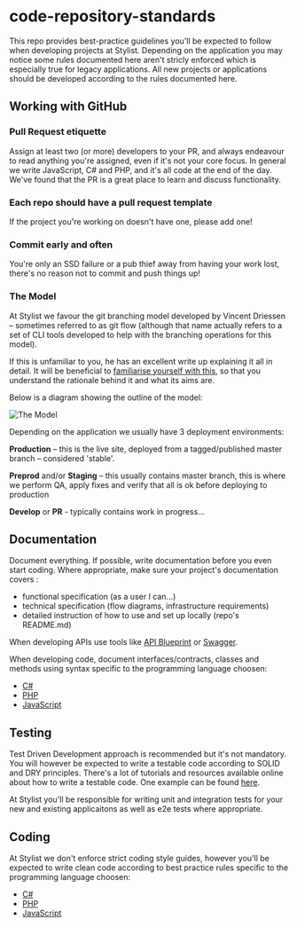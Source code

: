 # code-repository-standards

This repo provides best-practice guidelines you'll be expected to follow when developing projects at Stylist. Depending on the application you may notice some rules documented here aren't stricly enforced which is especially true for legacy applications. All new projects or applications should be developed according to the rules documented here.

## Working with GitHub

### Pull Request etiquette 

Assign at least two (or more) developers to your PR, and always endeavour to read anything you're assigned, even if it's not your core focus. In general we write JavaScript, C# and PHP, and it's all code at the end of the day. We've found that the PR is a great place to learn and discuss functionality.

### Each repo should have a pull request template

If the project you're working on doesn't have one, please add one!

### Commit early and often

You're only an SSD failure or a pub thief away from having your work lost, there's no reason not to commit and push things up!

### The Model

At Stylist we favour the git branching model developed by Vincent Driessen – sometimes referred to as git flow (although that name actually refers to a set of CLI tools developed to help with the branching operations for this model).

If this is unfamiliar to you, he has an excellent write up explaining it all in detail. It will be beneficial to [familiarise yourself with this](https://nvie.com/posts/a-successful-git-branching-model/), so that you understand the rationale behind it and what its aims are.

Below is a diagram showing the outline of the model:

![The Model](https://nvie.com/img/git-model@2x.png)

Depending on the application we usually have 3 deployment environments:

**Production** – this is the live site, deployed from a tagged/published master branch – considered 'stable'.

**Preprod** and/or **Staging** – this usually contains master branch, this is where we perform QA, apply fixes and verify that all is ok before deploying to production

**Develop** or **PR** - typically contains work in progress...

## Documentation

Document everything. If possible, write documentation before you even start coding. Where appropriate, make sure your project's documentation covers :

* functional specification (as a user I can...)
* technical specification (flow diagrams, infrastructure requirements)
* detailed instruction of how to use and set up locally (repo's README.md)

When developing APIs use tools like [API Blueprint](https://apiblueprint.org/) or [Swagger](https://swagger.io/). 

When developing code, document interfaces/contracts, classes and methods using syntax specific to the programming language choosen:

* [C#](https://docs.microsoft.com/en-us/dotnet/csharp/language-reference/xmldoc/recommended-tags)
* [PHP](https://developer.wordpress.org/coding-standards/inline-documentation-standards/php/)
* [JavaScript](https://developer.wordpress.org/coding-standards/inline-documentation-standards/javascript/)

## Testing

Test Driven Development approach is recommended but it's not mandatory. You will however be expected to write a testable code according to SOLID and DRY principles. There's a lot of tutorials and resources available online about how to write a testable code. One example can be found [here](https://dashdevs.com/blog/writing-testable-code-main-rules/).

At Stylist you'll be responsible for writing unit and integration tests for your new and existing applicaitons as well as e2e tests where appropriate.

## Coding

At Stylist we don't enforce strict coding style guides, however you'll be expected to write clean code according to best practice rules specific to the programming language choosen: 

* [C#](https://docs.microsoft.com/en-us/dotnet/csharp/fundamentals/coding-style/coding-conventions)
* [PHP](https://github.com/inpsyde/php-coding-standards)
* [JavaScript](https://github.com/airbnb/javascript)